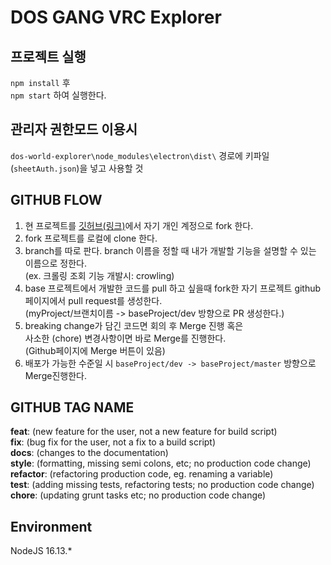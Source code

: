 # DOS GANG VRC Explorer

## 프로젝트 실행

`npm install` 후  
`npm start` 하여 실행한다.

## 관리자 권한모드 이용시
`dos-world-explorer\node_modules\electron\dist\` 경로에 키파일 (`sheetAuth.json`)을 넣고 사용할 것

## GITHUB FLOW
1. 현 프로젝트를 [깃허브(링크)](https://github.com/dos-dev-group/dos-world-explorer)에서 자기 개인 계정으로 fork 한다.
2. fork 프로젝트를 로컬에 clone 한다.
3. branch를 따로 판다. branch 이름을 정할 때 내가 개발할 기능을 설명할 수 있는 이름으로 정한다.  
   (ex. 크롤링 조회 기능 개발시: crowling)
4. base 프로젝트에서 개발한 코드를 pull 하고 싶을때 fork한 자기 프로젝트 github페이지에서 pull request를 생성한다.  
   (myProject/브랜치이름 -> baseProject/dev 방향으로 PR 생성한다.)
5. breaking change가 담긴 코드면 회의 후 Merge 진행 혹은  
   사소한 (chore) 변경사항이면 바로 Merge를 진행한다.  
   (Github페이지에 Merge 버튼이 있음)
6. 배포가 가능한 수준일 시 `baseProject/dev -> baseProject/master` 방향으로 Merge진행한다.

## GITHUB TAG NAME
__feat__: (new feature for the user, not a new feature for build script)  
__fix__: (bug fix for the user, not a fix to a build script)  
__docs__: (changes to the documentation)  
__style__: (formatting, missing semi colons, etc; no production code change)  
__refactor__: (refactoring production code, eg. renaming a variable)  
__test__: (adding missing tests, refactoring tests; no production code change)  
__chore__: (updating grunt tasks etc; no production code change)  

## Environment
NodeJS 16.13.*
